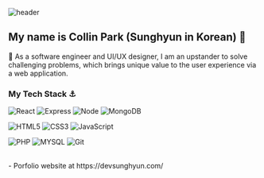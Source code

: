 ![header](https://capsule-render.vercel.app/api?type=waving&color=gradient&height=200&section=header&text=Collin%20Park&fontSize=50&animation=fadeIn&fontAlignY=38&desc=Beating%20the%20challenging%20problems&descAlignY=50&descAlign=50)
</br>
## My name is Collin Park (Sunghyun in Korean) 👋

🌱 As a software engineer and UI/UX designer, I am an upstander to solve challenging problems, which brings unique value to the user experience via a web application.

### My Tech Stack ⚓
![React](https://img.shields.io/badge/-React-222222?style=for-the-badge&logo=react)
![Express](https://img.shields.io/badge/-Express-blue?style=for-the-badge&logo=Express&logoColor=white)
![Node](https://img.shields.io/badge/-Nodejs-black?style=for-the-badge&logo=Node.js&logoColor=white)
![MongoDB](https://img.shields.io/badge/-MongoDB-green?style=for-the-badge&logo=mongoDB&logoColor=white)

![HTML5](https://img.shields.io/badge/-HTML5-F05032?style=for-the-badge&logo=html5&logoColor=ffffff)
![CSS3](https://img.shields.io/badge/-CSS3-007ACC?style=for-the-badge&logo=css3)
![JavaScript](https://img.shields.io/badge/-JavaScript-%23F7DF1C?style=for-the-badge&logo=javascript&logoColor=FFF&color=%23FFCE5A)

![PHP](https://img.shields.io/badge/-PHP-purple?style=for-the-badge&logo=PHP&logoColor=white)
![MYSQL](https://img.shields.io/badge/-MY_SQL-green?style=for-the-badge&logo=mysql&logoColor=ffffff)
![Git](https://img.shields.io/badge/-Git-F05032?style=for-the-badge&logo=git&logoColor=ffffff)

</br>
- Porfolio website at https://devsunghyun.com/

